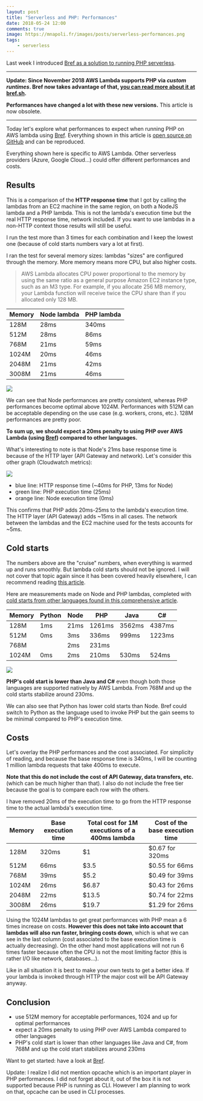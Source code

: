 ```yaml
---
layout: post
title: "Serverless and PHP: Performances"
date: 2018-05-24 12:00
comments: true
image: https://mnapoli.fr/images/posts/serverless-performances.png
tags:
    - serverless
---
```


Last week I introduced [Bref as a solution to running PHP serverless](/serverless-php/).

---

**Update: Since November 2018 AWS Lambda supports PHP via *custom runtimes*. Bref now takes advantage of that, [you can read more about it at bref.sh](https://bref.sh/).**

**Performances have changed a lot with these new versions.** This article is now obsolete.

---

Today let's explore what performances to expect when running PHP on AWS lambda using [Bref](https://github.com/mnapoli/bref). Everything shown in this article is [open source on GitHub](https://github.com/mnapoli/bref-benchmark) and can be reproduced.

Everything shown here is specific to AWS Lambda. Other serverless providers (Azure, Google Cloud…) could offer different performances and costs.

<!--more-->

## Results

This is a comparison of the **HTTP response time** that I got by calling the lambdas from an EC2 machine in the same region, on both a NodeJS lambda and a PHP lambda. This is not the lambda's execution time but the real HTTP response time, network included. If you want to use lambdas in a non-HTTP context those results will still be useful.

I run the test more than 3 times for each combination and I keep the lowest one (because of cold starts numbers vary a lot at first).

I ran the test for several memory sizes: lambdas "sizes" are configured through the memory. More memory means more CPU, but also higher costs.

> AWS Lambda allocates CPU power proportional to the memory by using the same ratio as a general purpose Amazon EC2 instance type, such as an M3 type. For example, if you allocate 256 MB memory, your Lambda function will receive twice the CPU share than if you allocated only 128 MB.

| Memory | Node lambda | PHP lambda |
| ------ | ----------- | ---------- |
| 128M   | 28ms        | 340ms      |
| 512M   | 28ms        | 86ms       |
| 768M   | 21ms        | 59ms       |
| 1024M  | 20ms        | 46ms       |
| 2048M  | 21ms        | 42ms       |
| 3008M  | 21ms        | 46ms       |

![](/images/posts/serverless-performances.png)

We can see that Node performances are pretty consistent, whereas PHP performances become optimal above 1024M. Performances with 512M can be acceptable depending on the use case (e.g. workers, crons, etc.). 128M performances are pretty poor.

**To sum up, we should expect a 20ms penalty to using PHP over AWS Lambda (using [Bref](https://github.com/mnapoli/bref)) compared to other languages.**

What's interesting to note is that Node's 21ms base response time is because of the HTTP layer (API Gateway and network). Let's consider this other graph (Cloudwatch metrics):

![](/images/posts/serverless-cloudwatch.png)

- blue line: HTTP response time (~40ms for PHP, 13ms for Node)
- green line: PHP execution time (25ms)
- orange line: Node execution time (0ms)

This confirms that PHP adds 20ms-25ms to the lambda's execution time. The HTTP layer (API Gateway) adds ~15ms in all cases. The network between the lambdas and the EC2 machine used for the tests accounts for ~5ms.

## Cold starts

The numbers above are the "cruise" numbers, when everything is warmed up and runs smoothly. But lambda cold starts should not be ignored. I will not cover that topic again since it has been covered heavily elsewhere, I can recommend reading [this article](https://hackernoon.com/im-afraid-you-re-thinking-about-aws-lambda-cold-starts-all-wrong-7d907f278a4f).

Here are measurements made on Node and PHP lambdas, completed with [cold starts from other languages found in this comprehensive article](https://read.acloud.guru/does-coding-language-memory-or-package-size-affect-cold-starts-of-aws-lambda-a15e26d12c76).

| Memory | Python | Node | PHP    | Java   | C#     |
|--------|--------|------|--------|--------|--------|
| 128M   |    1ms | 21ms | 1261ms | 3562ms | 4387ms |
| 512M   |    0ms |  3ms |  336ms |  999ms | 1223ms |
| 768M   |        |  2ms |  231ms |        |        |
| 1024M  |    0ms |  2ms |  210ms |  530ms |  524ms |

![](/images/posts/serverless-coldstarts.png)

**PHP's cold start is lower than Java and C#** even though both those languages are supported natively by AWS Lambda. From 768M and up the cold starts stabilize around 230ms.

We can also see that Python has lower cold starts than Node. Bref could switch to Python as the language used to invoke PHP but the gain seems to be minimal compared to PHP's execution time.

## Costs

Let's overlay the PHP performances and the cost associated. For simplicity of reading, and because the base response time is 340ms, I will be counting 1 million lambda requests that take 400ms to execute.

**Note that this do not include the cost of API Gateway, data transfers, etc.** (which can be much higher than that). I also do not include the free tier because the goal is to compare each row with the others.

I have removed 20ms of the execution time to go from the HTTP response time to the actual lambda's execution time.

| Memory | Base execution time | Total cost for 1M executions of a 400ms lambda | Cost of the base execution time |
| ------ | ------------------- | ---------------------------------------------- | ------------------------------- |
| 128M   | 320ms               | $1                                             | $0.67 for 320ms                 |
| 512M   | 66ms                | $3.5                                           | $0.55 for 66ms                  |
| 768M   | 39ms                | $5.2                                           | $0.49 for 39ms                  |
| 1024M  | 26ms                | $6.87                                          | $0.43 for 26ms                  |
| 2048M  | 22ms                | $13.5                                          | $0.74 for 22ms                  |
| 3008M  | 26ms                | $19.7                                          | $1.29 for 26ms                  |

Using the 1024M lambdas to get great performances with PHP mean a 6 times increase on costs. **However this does not take into account that lambdas will also run faster, bringing costs down**, which is what we can see in the last column (cost associated to the base execution time is actually decreasing). On the other hand most applications will not run 6 times faster because often the CPU is not the most limiting factor (this is rather I/O like network, databases…).

Like in all situation it is best to make your own tests to get a better idea. If your lambda is invoked through HTTP the major cost will be API Gateway anyway.

## Conclusion

- use 512M memory for acceptable performances, 1024 and up for optimal performances
- expect a 20ms penalty to using PHP over AWS Lambda compared to other languages
- PHP's cold start is lower than other languages like Java and C#, from 768M and up the cold start stabilizes around 230ms

Want to get started: have a look at [Bref](https://github.com/mnapoli/bref).

Update: I realize I did not mention opcache which is an important player in PHP performances. I did not forget about it, out of the box it is not supported because PHP is running as CLI. However I am planning to work on that, opcache can be used in CLI processes.
